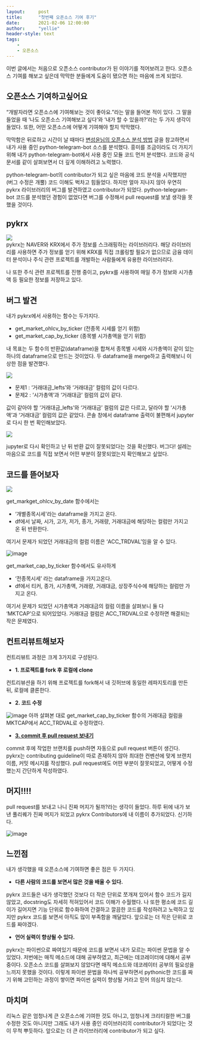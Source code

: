 ```yaml
---
layout:     post
title:      "첫번째 오픈소스 기여 후기"
date:       2021-02-06 12:00:00
author:     "yellie"
header-style: text
tags:
    - 
    - 오픈소스
---
```


이번 글에서는 처음으로 오픈소스 contributor가 된 이야기를 적어보려고 한다. 오픈소스 기여를 해보고 싶은데 막막한 분들에게 도움이 됐으면 하는 마음에 쓰게 되었다.

## 오픈소스 기여하고싶어요
“개발자라면 오픈소스에 기여해보는 것이 좋아요.”라는 말을 들어본 적이 있다. 그 말을 들었을 때 ‘나도 오픈소스 기여해보고 싶다’와 ‘내가 할 수 있을까?’라는 두 가지 생각이 들었다. 
또한, 어떤 오픈소스에 어떻게 기여해야 할지 막막했다.

막막함은 뒤로하고 시간이 날 때마다 [변성윤님의 오픈소스 분석 방법](https://zzsza.github.io/development/2020/07/19/opensource-analysis/) 글을 참고하면서 내가 사용 중인 python-telegram-bot 소스를 분석했다. 
흥미를 조금이라도 더 가지기 위해 내가 python-telegram-bot에서 사용 중인 모듈 코드 먼저 분석했다. 코드와 공식 문서를 같이 살펴보면서 더 깊게 이해하려고 노력했다.

python-telegram-bot의 contributor가 되고 싶은 마음에 코드 분석을 시작했지만 (버그 수정은 개뿔) 코드 이해도 벅차고 힘들었다. 하지만 얼마 지나지 않아 우연히 pykrx 라이브러리의 버그를 발견하였고 contributor가 되었다. 
python-telegram-bot 코드를 분석했던 경험이 없었다면 버그를 수정해서 pull request를 보낼 생각을 못 했을 것이다.

## pykrx
<img src="https://user-images.githubusercontent.com/49056225/120760492-2348e480-c54f-11eb-8f36-b1ed2af41ade.png"><br>
pykrx는 NAVER와 KRX에서 주가 정보를 스크래핑하는 라이브러리다. 해당 라이브러리를 사용하면 주가 정보를 얻기 위해 KRX를 직접 크롤링할 필요가 없으므로 금융 데이터 분석이나 주식 관련 프로젝트를 개발하는 사람들에게 유용한 라이브러리다.

나 또한 주식 관련 프로젝트를 진행 중이고, pykrx를 사용하여 매일 주가 정보와 시가총액 등 필요한 정보를 저장하고 있다.

## 버그 발견
내가 pykrx에서 사용하는 함수는 두가지다.
- get_market_ohlcv_by_ticker (전종목 시세를 얻기 위함)
- get_market_cap_by_ticker (종목별 시가총액을 얻기 위함)

내 목표는 두 함수의 반환값(dataframe)을 합쳐서 종목별 시세와 시가총액이 같이 있는 하나의 dataframe으로 만드는 것이었다. 두 dataframe을 merge하고 출력해보니 이상한 점을 발견했다.

<img src="https://user-images.githubusercontent.com/49056225/120760674-57240a00-c54f-11eb-874a-2caba30b790d.png">

- 문제1 : ‘거래대금_lefts’와 ‘거래대금’ 컬럼의 값이 다르다.
- 문제2 : ‘시가총액’과 ‘거래대금’ 컬럼의 값이 같다.

값이 같아야 할 ‘거래대금_lefts’와 ‘거래대금’ 컬럼의 값은 다르고, 달라야 할 ‘시가총액’과 ‘거래대금’ 컬럼의 값은 같았다. 콘솔 창에서 dataframe 출력이 불편해서 jupyter로 다시 한 번 확인해보았다.

<img src="https://user-images.githubusercontent.com/49056225/120760840-889cd580-c54f-11eb-9758-30fee1231f10.png">

jupyter로 다시 확인하고 난 뒤 반환 값이 잘못되었다는 것을 확신했다. 버그다! 설레는 마음으로 코드를 직접 보면서 어떤 부분이 잘못되었는지 확인해보고 싶었다.

## 코드를 뜯어보자
<img src="https://user-images.githubusercontent.com/49056225/120760956-a833fe00-c54f-11eb-9ecc-56a292597607.png">

get_markget_ohlcv_by_date 함수에서는

- ‘개별종목시세'라는 dataframe을 가지고 온다.
- df에서 날짜, 시가, 고가, 저가, 종가, 거래량, 거래대금에 해당하는 컬럼만 가지고 온 뒤 반환한다.

여기서 문제가 되었던 거래대금의 컬럼 이름은 ‘ACC_TRDVAL’임을 알 수 있다.

![image](https://user-images.githubusercontent.com/49056225/120761097-cac61700-c54f-11eb-9c21-9eedbc38067e.png)

get_market_cap_by_ticker 함수에서도 유사하게

- ‘전종목시세’ 라는 dataframe을 가지고온다.
- df에서 티커, 종가, 시가총액, 거래량, 거래대금, 상장주식수에 해당하는 컬럼만 가지고 온다.

여기서 문제가 되었던 시가총액과 거래대금의 컬럼 이름을 살펴보니 둘 다 ‘MKTCAP’으로 되어있었다. 거래대금 컬럼은 ACC_TRDVAL으로 수정하면 해결되는 작은 문제였다.

## 컨트리뷰트해보자
컨트리뷰트 과정은 크게 3가지로 구성된다.

- **1. 프로젝트를 fork 후 로컬에 clone**

컨트리뷰션을 하기 위해 프로젝트를 fork해서 내 깃허브에 동일한 레파지토리를 만든 뒤, 로컬에 클론한다.

- **2. 코드 수정**

![image](https://user-images.githubusercontent.com/49056225/120761217-ea5d3f80-c54f-11eb-86e0-39ab7c3391eb.png)
아까 살펴본 대로 get_market_cap_by_ticker 함수의 거래대금 컬럼을 MKTCAP에서 ACC_TRDVAL로 수정하였다.

- [**3. commit 후 pull request 보내기**](https://github.com/sharebook-kr/pykrx/pull/46)

commit 후에 작업한 브랜치를 push하면 자동으로 pull request 버튼이 생긴다. pykrx는 contributing guideline이 따로 존재하지 않아 최대한 컨벤션에 맞게 브랜치 이름, 커밋 메시지를 작성했다. 
pull request에도 어떤 부분이 잘못되었고, 어떻게 수정했는지 간단하게 작성하였다.



## 머지!!!!
pull request를 보내고 나니 진짜 머지가 될까?라는 생각이 들었다. 하루 뒤에 내가 보낸 풀리퀘가 진짜 머지가 되었고 pykrx Contributors에 내 이름이 추가되었다. 신기하다.

![image](https://user-images.githubusercontent.com/49056225/120761400-1b3d7480-c550-11eb-9f92-a8f27b48ac21.png)

## 느낀점
내가 생각했을 때 오픈소스에 기여하면 좋은 점은 두 가지다.

- **다른 사람의 코드를 보면서 많은 것을 배울 수 있다.**

pykrx 코드들은 내가 생각했던 것보다 더 작은 단위로 쪼개져 있어서 함수 코드가 길지 않았고, docstring도 자세히 적혀있어서 코드 이해가 수월했다. 
나 또한 평소에 코드 길이가 길어지면 기능 단위로 함수화하여 간결하고 깔끔한 코드를 작성하려고 노력하고 있지만 pykrx 코드를 보면서 아직도 많이 부족함을 깨달았다. 앞으로는 더 작은 단위로 코드를 짜야겠다.

- **언어 실력이 향상될 수 있다.**

pykrx는 파이썬으로 짜여있기 때문에 코드를 보면서 내가 모르는 파이썬 문법을 알 수 있었다. 저번에는 매직 메소드에 대해 공부하였고, 최근에는 데코레이터에 대해서 공부 중이다. 
오픈소스 코드를 살펴보지 않았다면 매직 메소드와 데코레이터 공부의 필요성을 느끼지 못했을 것이다. 
이렇게 파이썬 문법을 하나씩 공부하면서 pythonic한 코드를 짜기 위해 고민하는 과정이 쌓이면 파이썬 실력이 향상될 거라고 믿어 의심치 않는다.

## 마치며
리눅스 같은 엄청나게 큰 오픈소스에 기여한 것도 아니고, 엄청나게 크리티컬한 버그를 수정한 것도 아니지만 그래도 내가 사용 중인 라이브러리의 contributor가 되었다는 것이 무척 뿌듯하다. 
앞으로는 더 큰 라이브러리에 contributor가 되고 싶다.

